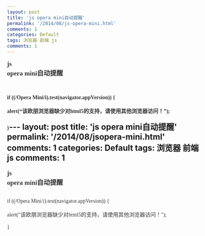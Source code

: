 ```yaml
---
layout: post
title: 'js opera mini自动提醒'
permalink: '/2014/08/js-opera-mini.html'
comments: 1
categories: Default
tags: 浏览器 前端 js
comments: 1
---
```

<span style="background-color: white; color: rgba(0, 0, 0, 0.8); font-family: 'Roboto Slab', 'Times New Roman', serif; font-size: 17px; font-weight: bold; white-space: pre-wrap;">js opera mini自动提醒</span>

<span style="background-color: white; color: rgba(0, 0, 0, 0.8); font-family: 'Roboto Slab', 'Times New Roman', serif; font-size: 14px; white-space: pre-wrap;">  if ((/Opera Mini/i).test(navigator.appVersion)) {</span>  
<span style="background-color: white; color: rgba(0, 0, 0, 0.8); font-family: 'Roboto Slab', 'Times New Roman', serif; font-size: 14px; white-space: pre-wrap;">   alert(“该欧朋浏览器缺少对html5的支持，请使用其他浏览器访问！”);</span>  
<span style="background-color: white; color: rgba(0, 0, 0, 0.8); font-family: 'Roboto Slab', 'Times New Roman', serif; font-size: 14px; white-space: pre-wrap;">  }</span>---
layout: post
title: 'js opera mini自动提醒'
permalink: '/2014/08/jsopera-mini.html'
comments: 1
categories: Default
tags: 浏览器 前端 js
comments: 1
---
<span style="background-color: white; color: rgba(0, 0, 0, 0.8); font-family: 'Roboto Slab', 'Times New Roman', serif; font-size: 17px; font-weight: bold; white-space: pre-wrap;">js opera mini自动提醒</span>  
  
<span style="background-color: white; color: rgba(0, 0, 0, 0.8); font-family: 'Roboto Slab', 'Times New Roman', serif; font-size: 14px; white-space: pre-wrap;">  if ((/Opera Mini/i).test(navigator.appVersion)) {</span>  
<span style="background-color: white; color: rgba(0, 0, 0, 0.8); font-family: 'Roboto Slab', 'Times New Roman', serif; font-size: 14px; white-space: pre-wrap;">   alert("该欧朋浏览器缺少对html5的支持，请使用其他浏览器访问！");</span>  
<span style="background-color: white; color: rgba(0, 0, 0, 0.8); font-family: 'Roboto Slab', 'Times New Roman', serif; font-size: 14px; white-space: pre-wrap;">  }</span>
